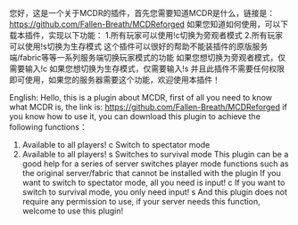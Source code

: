 您好，这是一个关于MCDR的插件，首先您需要知道MCDR是什么，链接是：https://github.com/Fallen-Breath/MCDReforged
如果您知道如何使用，可以下载本插件，实现以下功能：
1.所有玩家可以使用!c切换为旁观者模式
2.所有玩家可以使用!s切换为生存模式
这个插件可以很好的帮助不能装插件的原版服务端/fabric等等一系列服务端切换玩家模式的功能
如果您想切换为旁观者模式，仅需要输入!c
如果您想切换为生存模式，仅需要输入!s
并且此插件不需要任何权限即可使用，如果您的服务器需要这个功能，欢迎使用本插件！

English:
Hello, this is a plugin about MCDR, first of all you need to know what MCDR is, the link is: https://github.com/Fallen-Breath/MCDReforged
if you know how to use it, you can download this plugin to achieve the following functions：
1. Available to all players! c    Switch to spectator mode
2. Available to all players! s    Switches to survival mode
This plugin can be a good help for a series of server switches player mode functions such as the original server/fabric that cannot be installed with the plugin
If you want to switch to spectator mode, all you need is input! c
If you want to switch to survival mode, you only need input! s
And this plugin does not require any permission to use, if your server needs this function, welcome to use this plugin!
